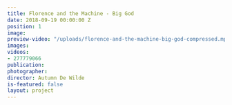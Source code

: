 ```yaml
---
title: Florence and the Machine - Big God
date: 2018-09-19 00:00:00 Z
position: 1
image: 
preview-video: "/uploads/florence-and-the-machine-big-god-compressed.mp4"
images: 
videos:
- 277779066
publication: 
photographer: 
director: Autumn De Wilde
is-featured: false
layout: project
---
```


